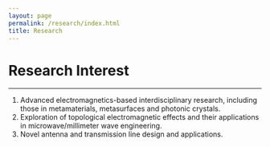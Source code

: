 ```yaml
---
layout: page
permalink: /research/index.html
title: Research
---
```


# Research Interest
---
1. Advanced electromagnetics-based interdisciplinary research, including those in metamaterials, metasurfaces and photonic crystals.
2. Exploration of topological electromagnetic effects and their applications in microwave/millimeter wave engineering.
3. Novel antenna and transmission line design and applications.